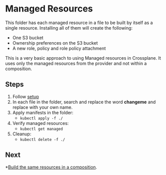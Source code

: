 # Managed Resources

This folder has each managed resource in a file to be built by itself as a single resource. Installing all of them will
create the following:

* One S3 bucket
* Ownership preferences on the S3 bucket
* A new role, policy and role policy attachment

This is a very basic approach to using Managed resources in Crossplane. It uses only the managed resources from the
provider and not within a composition.

## Steps
1. Follow [setup](../README.md)
2. In each file in the folder, search and replace the word **changeme** and replace with your own name.
3. Apply manifests in the folder:
   * `kubectl apply -f ./`
4. Verify managed resources: 
   * `kubectl get managed`
5. Cleanup:
   * `kubectl delete -f ./`

## Next
*[Build the same resources in a composition](../2-composite-resource-definition).